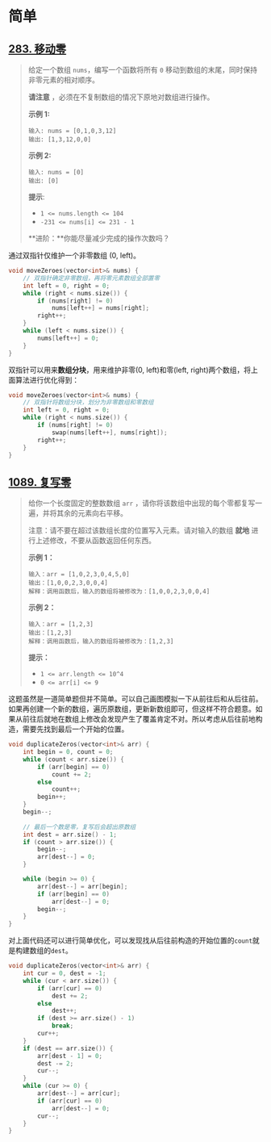 # 简单

## [283. 移动零](https://leetcode.cn/problems/move-zeroes/)

> 给定一个数组 `nums`，编写一个函数将所有 `0` 移动到数组的末尾，同时保持非零元素的相对顺序。
>
> **请注意** ，必须在不复制数组的情况下原地对数组进行操作。
>
> 
>
> **示例 1:**
>
> ```
> 输入: nums = [0,1,0,3,12]
> 输出: [1,3,12,0,0]
> ```
>
> **示例 2:**
>
> ```
> 输入: nums = [0]
> 输出: [0]
> ```
>
> 
>
> **提示**:
>
> - `1 <= nums.length <= 104`
> - `-231 <= nums[i] <= 231 - 1`
>
> 
>
> **进阶：**你能尽量减少完成的操作次数吗？

通过双指针仅维护一个非零数组 (0, left)。

```C++
void moveZeroes(vector<int>& nums) {
    // 双指针确定非零数组，再将零元素数组全部置零
    int left = 0, right = 0;
    while (right < nums.size()) {
        if (nums[right] != 0)
            nums[left++] = nums[right];
        right++;
    }
    while (left < nums.size()) {
        nums[left++] = 0;
    }
}
```

双指针可以用来**数组分块**，用来维护非零(0, left)和零(left, right)两个数组，将上面算法进行优化得到：

```C++
void moveZeroes(vector<int>& nums) {
    // 双指针将数组分块，划分为非零数组和零数组
    int left = 0, right = 0;
    while (right < nums.size()) {
        if (nums[right] != 0)
            swap(nums[left++], nums[right]);
        right++;
    }
}
```

## [1089. 复写零](https://leetcode.cn/problems/duplicate-zeros/)

> 给你一个长度固定的整数数组 `arr` ，请你将该数组中出现的每个零都复写一遍，并将其余的元素向右平移。
>
> 注意：请不要在超过该数组长度的位置写入元素。请对输入的数组 **就地** 进行上述修改，不要从函数返回任何东西。
>
>  
>
> **示例 1：**
>
> ```
> 输入：arr = [1,0,2,3,0,4,5,0]
> 输出：[1,0,0,2,3,0,0,4]
> 解释：调用函数后，输入的数组将被修改为：[1,0,0,2,3,0,0,4]
> ```
>
> **示例 2：**
>
> ```
> 输入：arr = [1,2,3]
> 输出：[1,2,3]
> 解释：调用函数后，输入的数组将被修改为：[1,2,3]
> ```
>
>  
>
> **提示：**
>
> - `1 <= arr.length <= 10^4`
> - `0 <= arr[i] <= 9`

这题虽然是一道简单题但并不简单。可以自己画图模拟一下从前往后和从后往前。如果再创建一个新的数组，遍历原数组，更新新数组即可，但这样不符合题意。如果从前往后就地在数组上修改会发现产生了覆盖肯定不对。所以考虑从后往前地构造，需要先找到最后一个开始的位置。

```C++
void duplicateZeros(vector<int>& arr) {
    int begin = 0, count = 0;
    while (count < arr.size()) {
        if (arr[begin] == 0) 
            count += 2;
        else
            count++;
        begin++;
    }
    begin--;
	
    // 最后一个数是零，复写后会超出原数组
    int dest = arr.size() - 1;
    if (count > arr.size()) {
        begin--;
        arr[dest--] = 0;
    }

    while (begin >= 0) {
        arr[dest--] = arr[begin];
        if (arr[begin] == 0) 
            arr[dest--] = 0;
        begin--;
    }
}
```

对上面代码还可以进行简单优化，可以发现找从后往前构造的开始位置的`count`就是构建数组的`dest`。

```C++
void duplicateZeros(vector<int>& arr) {
    int cur = 0, dest = -1;
    while (cur < arr.size()) {
        if (arr[cur] == 0)
            dest += 2;
        else
            dest++;
        if (dest >= arr.size() - 1)
            break;
        cur++;
    }
    if (dest == arr.size()) {
        arr[dest - 1] = 0;
        dest -= 2;
        cur--;
    }
    while (cur >= 0) {
        arr[dest--] = arr[cur];
        if (arr[cur] == 0)
            arr[dest--] = 0;
        cur--;
    }
}
```

